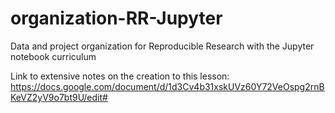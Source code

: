 # organization-RR-Jupyter
Data and project organization for Reproducible Research with the Jupyter notebook curriculum

Link to extensive notes on the creation to this lesson: https://docs.google.com/document/d/1d3Cv4b31xskUVz60Y72VeOspg2rnBKeVZ2yV9o7bt9U/edit#
